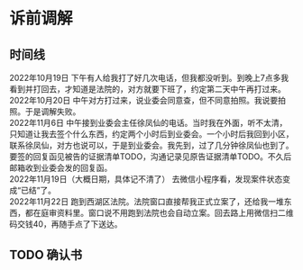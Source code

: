 # 诉前调解
## 时间线
2022年10月19日 下午有人给我打了好几次电话，但我都没听到。到晚上7点多我看到并打回去，才知道是法院的，对方就要下班了，约定第二天中午再打过来。  
2022年10月20日 中午对方打过来，说业委会同意查，但不同意拍照。我说要拍照。于是调解失败。  
2022年11月6日 中午接到业委会主任徐凤仙的电话。当时我在外面，听不太清，只知道让我去签个什么东西，约定两个小时后到业委会。一个小时后我回到小区，联系徐凤仙，对方也说可以，于是到业委会。我先到，过了几分钟徐凤仙也到了。要签的回复函见被告的证据清单TODO，沟通记录见原告证据清单TODO。不久后邮箱收到业委会发的回复函。  
2022年11月19日（大概日期，具体记不清了） 去微信小程序看，发现案件状态变成“已结”了。  
2022年11月22日 跑到西湖区法院。法院窗口直接帮我正式立案了，还给我一堆东西，都在庭审资料里。窗口说不用跑到法院也会自动立案。回去路上用微信扫二维码交钱40，再随手点了下送达。
## TODO 确认书